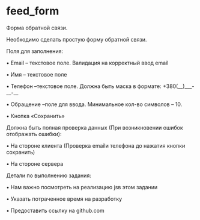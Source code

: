 feed_form
=========
Форма обратной связи.

Необходимо сделать простую форму обратной связи.


Поля для заполнения:

•	Email – текстовое поле. Валидация на корректный ввод email

•	Имя – текстовое поле

•	Телефон –текстовое поле. Должна быть маска в формате: +380(\_\_)\_\_\_-\_\_-\_\_

•	Обращение –поле для ввода. Минимальное кол-во символов – 10.

•	Кнопка «Сохранить»


Должна быть полная проверка данных (При возникновении ошибок отображать ошибки):

•	На стороне клиента (Проверка emailи телефона до нажатия кнопки сохранить)

•	На стороне сервера


Детали по выполнению задания:

•	Нам важно посмотреть на реализацию jsв этом задании

•	Указать потраченное время на разработку

•	Предоставить ссылку на github.com
